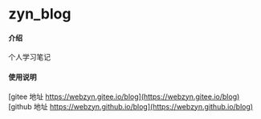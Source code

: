 # zyn_blog

#### 介绍

个人学习笔记

<!-- #### 软件架构

软件架构说明 -->

<!-- #### 安装教程

1.  xxxx
2.  xxxx
3.  xxxx -->

#### 使用说明

[gitee 地址 https://webzyn.gitee.io/blog](https://webzyn.gitee.io/blog)
[github 地址 https://webzyn.github.io/blog](https://webzyn.github.io/blog)

<!-- #### 参与贡献

1.  Fork 本仓库
2.  新建 Feat_xxx 分支
3.  提交代码
4.  新建 Pull Request -->

<!-- #### 特技

1.  使用 Readme_XXX.md 来支持不同的语言，例如 Readme_en.md, Readme_zh.md
2.  Gitee 官方博客 [blog.gitee.com](https://blog.gitee.com)
3.  你可以 [https://gitee.com/explore](https://gitee.com/explore) 这个地址来了解 Gitee 上的优秀开源项目
4.  [GVP](https://gitee.com/gvp) 全称是 Gitee 最有价值开源项目，是综合评定出的优秀开源项目
5.  Gitee 官方提供的使用手册 [https://gitee.com/help](https://gitee.com/help)
6.  Gitee 封面人物是一档用来展示 Gitee 会员风采的栏目 [https://gitee.com/gitee-stars/](https://gitee.com/gitee-stars/) -->
